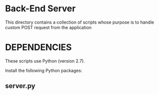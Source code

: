 # Back-End Server

This directory contains a collection of scripts whose purpose is to 
handle custom POST request from the application

# DEPENDENCIES
These scripts use Python (version 2.7).

Install the following Python packages:


## server.py
